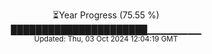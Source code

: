 <p align="center">
⏳Year Progress (75.55 %)<br>
██████████████████████▁▁▁▁▁▁▁▁ <br>
<sub>Updated: Thu, 03 Oct 2024 12:04:19 GMT</sub>
</p>

